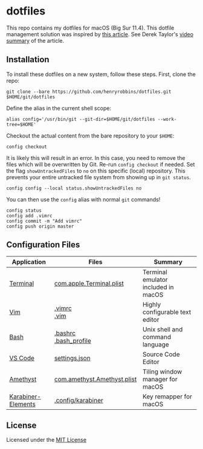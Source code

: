 # dotfiles

This repo contains my dotfiles for macOS (Big Sur 11.4). This
dotfile management solution was inspired by [this
article](https://www.atlassian.com/git/tutorials/dotfiles). See Derek Taylor's
[video summary](https://youtu.be/tBoLDpTWVOM) of the article.

## Installation

To install these dotfiles on a new system, follow these steps. First, clone the
repo:
```
git clone --bare https://github.com/henryrobbins/dotfiles.git $HOME/git/dotfiles
```
Define the alias in the current shell scope:
```
alias config='/usr/bin/git --git-dir=$HOME/git/dotfiles --work-tree=$HOME'
```
Checkout the actual content from the bare repository to your `$HOME`:
```
config checkout
```
It is likely this will result in an error. In this case, you need to remove the
files which will be overwritten by Git. Re-run `config checkout` if needed. Set
the flag `showUntrackedFiles` to `no` on this specific (local) repository. This
prevents your entire untracked file system from showing up in `git status`.
```
config config --local status.showUntrackedFiles no
```
You can then use the `config` alias with normal `git` commands!
```
config status
config add .vimrc
config commit -m "Add vimrc"
config push origin master
```

## Configuration Files

| Application | Files | Summary |
|-------------|-------|---------|
| [Terminal](https://en.wikipedia.org/wiki/Terminal_(macOS)) | [com.apple.Terminal.plist](../Library/Preferences/com.apple.Terminal.plist) | Terminal emulator included in macOS |
| [Vim](https://www.vim.org/download.php) | [.vimrc](../.vimrc) </br> [.vim](.vim) | Highly configurable text editor |
| [Bash](https://www.gnu.org/software/bash/) | [.bashrc](../.bashrc) </br> [.bash_profile](../.bash_profile) | Unix shell and command language |
| [VS Code](https://code.visualstudio.com/) | [settings.json](<../Library/Application Support/Code/User/settings.json>) | Source Code Editor |
| [Amethyst](https://ianyh.com/amethyst/) | [com.amethyst.Amethyst.plist](../Library/Preferences/com.amethyst.Amethyst.plist) | Tiling window manager for macOS |
| [Karabiner-Elements](https://karabiner-elements.pqrs.org/) | [.config/karabiner](../.config/karabiner) | Key remapper for macOS |

## License

Licensed under the [MIT License](https://choosealicense.com/licenses/mit/)

